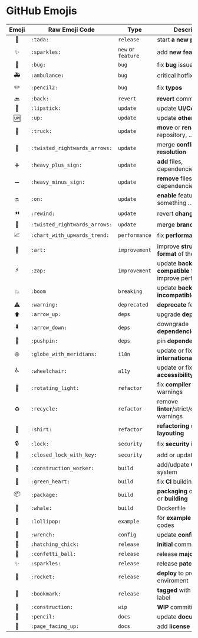 # GitHub Emojis

| Emoji                      | Raw Emoji Code               | Type               | Description |
|:--------------------------:|------------------------------|--------------------|-------------|
| :tada:                     | `:tada:`                     | `release`          | start **a new project** |
| :sparkles:                 | `:sparkles:`                 | `new` or `feature` | add **new feature** |
| :bug:                      | `:bug:`                      | `bug`              | fix **bug** issue |
| :ambulance:                | `:ambulance:`                | `bug`              | critical hotfix **bug** issue |
| :pencil2:                  | `:pencil2:`                  | `bug`              | fix **typos** |
| :back:                     | `:back:`                     | `revert`           | **revert** commiting |
| :lipstick:                 | `:lipstick:`                 | `update`           | update **UI/Cosmetic** |
| :up:                       | `:up:`                       | `update`           | update **other** |
| :truck:                    | `:truck:`                    | `update`           | **move** or **rename** files, repository, ... |
| :twisted_rightwards_arrows:| `:twisted_rightwards_arrows:`| `update`           | merge **conflict resolution** |
| :heavy_plus_sign:          | `:heavy_plus_sign:`          | `update`           | **add** files, dependencies, ... |
| :heavy_minus_sign:         | `:heavy_minus_sign:`         | `update`           | **remove** files, dependencies, ... |
| :on:                       | `:on:`                       | `update`           | **enable** feature and something ... |
| :rewind:                   | `:rewind:`                   | `update`           | revert **changes** |
| :twisted_rightwards_arrows:| `:twisted_rightwards_arrows:`| `update`           | merge **branches** |
| :chart_with_upwards_trend: | `:chart_with_upwards_trend:` | `performance`      | fix **performance** issue |
| :art:                      | `:art:`                      | `improvement`      | improve **structure / format** of the code |
| :zap:                      | `:zap:`                      | `improvement`      | update **backwards-compatible** feature, improve performance |
| :boom:                     | `:boom`                      | `breaking`         | update **backwards-incompatible** feature |
| :warning:                  | `:warning:`                  | `deprecated`       | **deprecate** feature |
| :arrow_up:                 | `:arrow_up:`                 | `deps`             | upgrade **dependencies** |
| :arrow_down:               | `:arrow_down:`               | `deps`             | downgrade **dependencies** |
| :pushpin:                  | `:pushpin:`                  | `deps`             | pin **dependencies** |
| :globe_with_meridians:     | `:globe_with_meridians:`     | `i18n`             | update or fix **internationalization** |
| :wheelchair:               | `:wheelchair:`               | `a11y`             | update or fix **accessibility** |
| :rotating_light:           | `:rotating_light:`           | `refactor`         | fix **compiler / linter** warnings |
| :recycle:                  | `:recycle:`                  | `refactor`         | remove **linter**/strict/deprecation warnings |
| :shirt:                    | `:shirt:`                    | `refactor`         | **refactoring** or code **layouting** |
| :lock:                     | `:lock:`                     | `security`         | fix **security** issue |
| :closed_lock_with_key:     | `:closed_lock_with_key:`     | `security`         | add or update **security** |
| :construction_worker:      | `:construction_worker:`      | `build`            | add/udpate **CI** build system |
| :green_heart:              | `:green_heart:`              | `build`            | fix **CI** building |
| :package:                  | `:package:`                  | `build`            | **packaging** or **bundling** or **building** |
| :whale:                    | `:whale:`                    | `build`            | Dockerfile |
| :lollipop:                 | `:lollipop:`                 | `example`          | for **example** or **demo** codes |
| :wrench:                   | `:wrench:`                   | `config`           | update **configuration** |
| :hatching_chick:           | `:hatching_chick:`           | `release`          | **initial** commit |
| :confetti_ball:            | `:confetti_ball:`            | `release`          | release **major** version |
| :sparkles:                 | `:sparkles:`                 | `release`          | release **patch** version |
| :rocket:                   | `:rocket:`                   | `release`          | **deploy** to production enviroment |
| :bookmark:                 | `:bookmark:`                 | `release`          | **tagged** with version label |
| :construction:             | `:construction:`             | `wip`              | **WIP** commiting |
| :pencil:                   | `:pencil:`                   | `docs`             | update **documentation** |
| :page_facing_up:           | `:page_facing_up:`           | `docs`             | add **license** |
